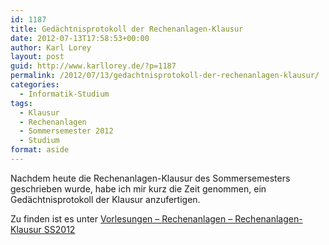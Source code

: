 ```yaml
---
id: 1187
title: Gedächtnisprotokoll der Rechenanlagen-Klausur
date: 2012-07-13T17:58:53+00:00
author: Karl Lorey
layout: post
guid: http://www.karllorey.de/?p=1187
permalink: /2012/07/13/gedachtnisprotokoll-der-rechenanlagen-klausur/
categories:
  - Informatik-Studium
tags:
  - Klausur
  - Rechenanlagen
  - Sommersemester 2012
  - Studium
format: aside
---
```

Nachdem heute die Rechenanlagen-Klausur des Sommersemesters geschrieben wurde, habe ich mir kurz die Zeit genommen, ein Gedächtnisprotokoll der Klausur anzufertigen.

Zu finden ist es unter [Vorlesungen &#8211; Rechenanlagen &#8211; Rechenanlagen-Klausur SS2012](http://www.karllorey.de/informatik-studium/vorlesungen/rechenanlagen/rechenanlagen-klausur-ss2012/ "Rechenanlagen-Klausur SS2012")